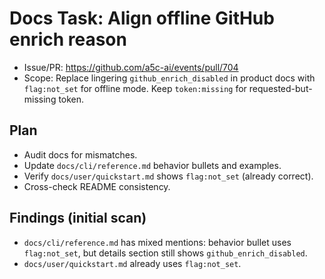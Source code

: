 # Docs Task: Align offline GitHub enrich reason

- Issue/PR: https://github.com/a5c-ai/events/pull/704
- Scope: Replace lingering `github_enrich_disabled` in product docs with `flag:not_set` for offline mode. Keep `token:missing` for requested-but-missing token.

## Plan

- Audit docs for mismatches.
- Update `docs/cli/reference.md` behavior bullets and examples.
- Verify `docs/user/quickstart.md` shows `flag:not_set` (already correct).
- Cross-check README consistency.

## Findings (initial scan)

- `docs/cli/reference.md` has mixed mentions: behavior bullet uses `flag:not_set`, but details section still shows `github_enrich_disabled`.
- `docs/user/quickstart.md` already uses `flag:not_set`.
